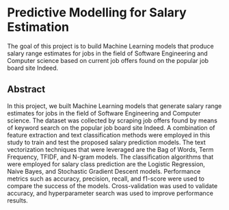 # Predictive Modelling for Salary Estimation
The goal of this project is to build Machine Learning models that produce salary range estimates for jobs in the field of Software Engineering and Computer science based on current job offers found on the popular job board site Indeed.

## Abstract
In this project, we built Machine Learning models that
generate salary range estimates for jobs in the field of Software
Engineering and Computer science. The dataset was
collected by scraping job offers found by means of keyword
search on the popular job board site Indeed. A combination
of feature extraction and text classification methods were
employed in this study to train and test the proposed salary
prediction models. The text vectorization techniques that
were leveraged are the Bag of Words, Term Frequency, TFIDF,
and N-gram models. The classification algorithms that
were employed for salary class prediction are the Logistic
Regression, Naive Bayes, and Stochastic Gradient Descent
models. Performance metrics such as accuracy, precision,
recall, and f1-score were used to compare the success of
the models. Cross-validation was used to validate accuracy,
and hyperparameter search was used to improve performance
results.
